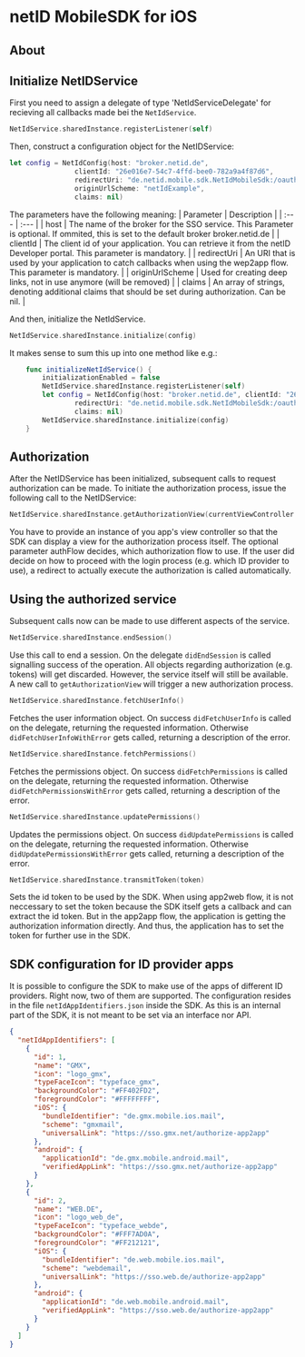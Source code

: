 # netID MobileSDK for iOS

## About

## Initialize NetIDService

First you need to assign a delegate of type 'NetIdServiceDelegate' for recieving all callbacks made bei the `NetIdService`.
```swift
NetIdService.sharedInstance.registerListener(self)
```

Then, construct a configuration object for the NetIDService:
```swift
let config = NetIdConfig(host: "broker.netid.de",
                clientId: "26e016e7-54c7-4ffd-bee0-782a9a4f87d6",
                redirectUri: "de.netid.mobile.sdk.NetIdMobileSdk:/oauth2redirect/example-provider",
                originUrlScheme: "netIdExample",
                claims: nil)
```

The parameters have the following meaning:
| Parameter | Description |
| :---        |    :---   |
| host | The name of the broker for the SSO service. This Parameter is optional. If ommited, this is set to the default broker broker.netid.de |
| clientId | The client id of your application. You can retrieve it from the netID Developer portal. This parameter is mandatory. |
| redirectUri | An URI that is used by your application to catch callbacks when using the wep2app flow. This parameter is mandatory. |
| originUrlScheme | Used for creating deep links, not in use anymore (will be removed) |
| claims | An array of strings, denoting additional claims that should be set during authorization. Can be nil. |

And then, initialize the NetIdService.
```swift
NetIdService.sharedInstance.initialize(config)
```
It makes sense to sum this up into one method like e.g.:
```swift
    func initializeNetIdService() {
        initializationEnabled = false
        NetIdService.sharedInstance.registerListener(self)
        let config = NetIdConfig(host: "broker.netid.de", clientId: "26e016e7-54c7-4ffd-bee0-782a9a4f87d6",
                redirectUri: "de.netid.mobile.sdk.NetIdMobileSdk:/oauth2redirect/example-provider", originUrlScheme: "netIdExample",
                claims: nil)
        NetIdService.sharedInstance.initialize(config)
    }
```

## Authorization

After the NetIDService has been initialized, subsequent calls to request authorization can be made. To initiate the authorization process, issue the following call to the NetIDService:
```swift
NetIdService.sharedInstance.getAuthorizationView(currentViewController: currentViewController, authFlow: authFlow)
```
You have to provide an instance of you app's view controller so that the SDK can display a view for the authorization process itself.
The optional parameter authFlow decides, which authorization flow to use.
If the user did decide on how to proceed with the login process (e.g. which ID provider to use), a redirect to actually execute the authorization is called automatically.

## Using the authorized service

Subsequent calls now can be made to use different aspects of the service.


```swift
NetIdService.sharedInstance.endSession()
```
Use this call to end a session. On the delegate `didEndSession` is called signalling success of the operation. All objects regarding authorization (e.g. tokens) will get discarded. However, the service itself will still be available. A new call to `getAuthorizationView` will trigger a new authorization process.

```swift
NetIdService.sharedInstance.fetchUserInfo()
```
Fetches the user information object. On success `didFetchUserInfo` is called on the delegate, returning the requested information. Otherwise `didFetchUserInfoWithError` gets called, returning a description of the error.

```swift
NetIdService.sharedInstance.fetchPermissions()
```
Fetches the permissions object. On success `didFetchPermissions` is called on the delegate, returning the requested information. Otherwise `didFetchPermissionsWithError` gets called, returning a description of the error.

```swift
NetIdService.sharedInstance.updatePermissions()
```
Updates the permissions object. On success `didUpdatePermissions` is called on the delegate, returning the requested information. Otherwise `didUpdatePermissionsWithError` gets called, returning a description of the error.

```swift
NetIdService.sharedInstance.transmitToken(token)
```
Sets the id token to be used by the SDK. When using app2web flow, it is not neccessary to set the token because the SDK itself gets a callback and can extract the id token. But in the app2app flow, the application is getting the authorization information directly. And thus, the application has to set the token for further use in the SDK.

## SDK configuration for ID provider apps

It is possible to configure the SDK to make use of the apps of different ID providers. Right now, two of them are supported.
The configuration resides in the file `netIdAppIdentifiers.json` inside the SDK. As this is an internal part of the SDK, it is not meant to be set via an interface nor API.

```json
{
  "netIdAppIdentifiers": [
    {
      "id": 1,
      "name": "GMX",
      "icon": "logo_gmx",
      "typeFaceIcon": "typeface_gmx",
      "backgroundColor": "#FF402FD2",
      "foregroundColor": "#FFFFFFFF",
      "iOS": {
        "bundleIdentifier": "de.gmx.mobile.ios.mail",
        "scheme": "gmxmail",
        "universalLink": "https://sso.gmx.net/authorize-app2app"
      },
      "android": {
        "applicationId": "de.gmx.mobile.android.mail",
        "verifiedAppLink": "https://sso.gmx.net/authorize-app2app"
      }
    },
    {
      "id": 2,
      "name": "WEB.DE",
      "icon": "logo_web_de",
      "typeFaceIcon": "typeface_webde",
      "backgroundColor": "#FFF7AD0A",
      "foregroundColor": "#FF212121",
      "iOS": {
        "bundleIdentifier": "de.web.mobile.ios.mail",
        "scheme": "webdemail",
        "universalLink": "https://sso.web.de/authorize-app2app"
      },
      "android": {
        "applicationId": "de.web.mobile.android.mail",
        "verifiedAppLink": "https://sso.web.de/authorize-app2app"
      }
    }
  ]
}
````
